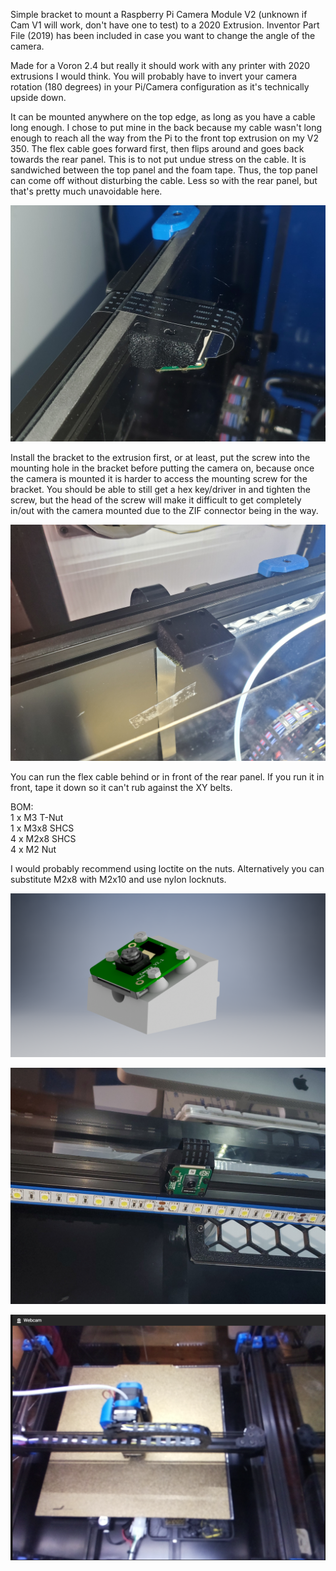 Simple bracket to mount a Raspberry Pi Camera Module V2 (unknown if Cam V1 will work, don't have one to test) to a 2020 Extrusion.
Inventor Part File (2019) has been included in case you want to change the angle of the camera.  

Made for a Voron 2.4 but really it should work with any printer with 2020 extrusions I would think.  You will probably have to invert your camera rotation (180 degrees) in your Pi/Camera configuration as it's technically upside down.  

It can be mounted anywhere on the top edge, as long as you have a cable long enough.  I chose to put mine in the back because my cable wasn't long enough to reach all the way from the Pi to the front top extrusion on my V2 350.  The flex cable goes forward first, then flips around and goes back towards the rear panel.  This is to not put undue stress on the cable.  It is sandwiched between the top panel and the foam tape. Thus, the top panel can come off without disturbing the cable.  Less so with the rear panel, but that's pretty much unavoidable here.

![alt text](https://github.com/BladeScraper-Designs/VoronUsers/blob/master/printer_mods/BladeScraper-Designs/2020_PiCamV2_Mount/img/top.jpg?raw=true)

Install the bracket to the extrusion first, or at least, put the screw into the mounting hole in the bracket before putting the camera on, because once the camera is mounted it is harder to access the mounting screw for the bracket.  You should be able to still get a hex key/driver in and tighten the screw, but the head of the screw will make it difficult to get completely in/out with the camera mounted due to the ZIF connector being in the way.

![alt text](https://github.com/BladeScraper-Designs/VoronUsers/blob/master/printer_mods/BladeScraper-Designs/2020_PiCamV2_Mount/img/bracket.jpg?raw=true)


You can run the flex cable behind or in front of the rear panel.  If you run it in front, tape it down so it can't rub against the XY belts.  

BOM:</br>
1 x M3 T-Nut </br>
1 x M3x8 SHCS </br>
4 x M2x8 SHCS </br>
4 x M2 Nut </br>

I would probably recommend using loctite on the nuts.  Alternatively you can substitute M2x8 with M2x10 and use nylon locknuts.

![alt text](https://github.com/BladeScraper-Designs/VoronUsers/blob/master/printer_mods/BladeScraper-Designs/2020_PiCamV2_Mount/img/PiCam2_Assembly.png?raw=true)


![alt text](https://github.com/BladeScraper-Designs/VoronUsers/blob/master/printer_mods/BladeScraper-Designs/2020_PiCamV2_Mount/img/bottom.jpg?raw=true)

![alt text](https://github.com/BladeScraper-Designs/VoronUsers/blob/master/printer_mods/BladeScraper-Designs/2020_PiCamV2_Mount/img/view.png?raw=true)
